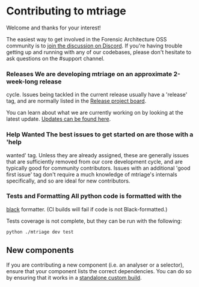 # Contributing to mtriage

Welcome and thanks for your interest!

The easiest way to get involved in the Forensic Architecture OSS community is
to [join the discussion on Discord](https://discord.gg/FJ4XsCg). If you're
having trouble getting up and running with any of our codebases, please don't
hesitate to ask questions on the #support channel.

### Releases We are developing mtriage on an approximate 2-week-long release
cycle. Issues being tackled in the current release usually have a 'release'
tag, and are normally listed in the [Release project
board](https://github.com/forensic-architecture/mtriage/projects/1).

You can learn about what we are currently working on by looking at the latest
update. [Updates can be found here](docs/updates).

### Help Wanted The best issues to get started on are those with a 'help
wanted' tag. Unless they are already assigned, these are generally issues that
are sufficiently removed from our core development cycle, and are typically
good for community contributors. Issues with an additional 'good first issue'
tag don't require a much knowledge of mtriage's internals specifically, and so
are ideal for new contributors.

### Tests and Formatting All python code is formatted with the
[black](https://github.com/ambv/black) formatter. (CI builds will fail if code
is not Black-formatted.)

Tests coverage is not complete, but they can be run with the following:
```
python ./mtriage dev test
```
## New components
If you are contributing a new component (i.e. an analyser or a selector),
ensure that your component lists the correct dependencies. You can do so by
ensuring that it works in a [standalone custom build](./docs/custom-builds.md).


